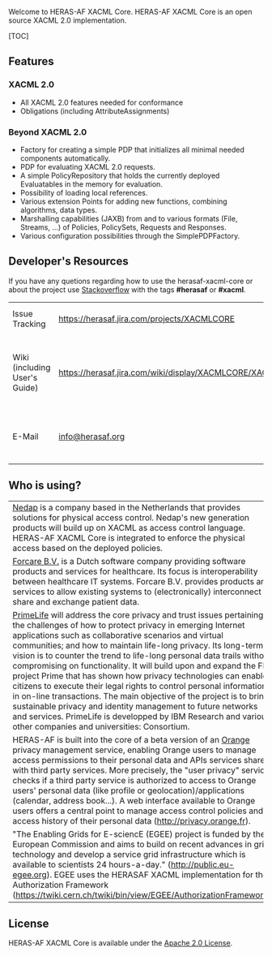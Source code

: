 Welcome to HERAS-AF XACML Core.
HERAS-AF XACML Core is an open source XACML 2.0 implementation.


[TOC]

## Features ##

### XACML 2.0 ###
* All XACML 2.0 features needed for conformance
* Obligations (including AttributeAssignments)

### Beyond XACML 2.0 ###
* Factory for creating a simple PDP that initializes all minimal needed components automatically.
* PDP for evaluating XACML 2.0 requests.
* A simple PolicyRepository that holds the currently deployed Evaluatables in the memory for evaluation.
* Possibility of loading local references.
* Various extension Points for adding new functions, combining algorithms, data types.
* Marshalling capabilities (JAXB) from and to various formats (File, Streams, ...) of Policies, PolicySets, Requests and Responses.
* Various configuration possibilities through the SimplePDPFactory.

## Developer's Resources ##
If you have any quetions regarding how to use the herasaf-xacml-core or about the project use [Stackoverflow](http://stackoverflow.com/) with the tags **#herasaf** or **#xacml**.

||||
| ------------- | ------------- | ------------- |
| Issue Tracking |https://herasaf.jira.com/projects/XACMLCORE | Create a new issue if you like. |
| Wiki (including User's Guide) | https://herasaf.jira.com/wiki/display/XACMLCORE/XACML+Core+1.0.0.RELEASE | Read our User's Guide about how to use the library. |
| E-Mail | [info@herasaf.org](mailto:info@herasaf.org) | Write us an e-mail, if you have any questions. |


## Who is using? ##
||
| ------------- |
| [Nedap](http://www.nedap.com/) is a company based in the Netherlands that provides solutions for physical access control. Nedap's new generation products will build up on XACML as access control language. HERAS-AF XACML Core is integrated to enforce the physical access based on the deployed policies. |
| [Forcare B.V.](http://www.forcare.nl/) is a Dutch software company providing software products and services for healthcare. Its focus is interoperability between healthcare IT systems. Forcare B.V. provides products and services to allow existing systems to (electronically) interconnect to share and exchange patient data.  |
| [PrimeLife](http://primelife.ercim.eu/) will address the core privacy and trust issues pertaining to the challenges of how to protect privacy in emerging Internet applications such as collaborative scenarios and virtual communities; and how to maintain life-long privacy. Its long-term vision is to counter the trend to life-long personal data trails without compromising on functionality. It will build upon and expand the FP6 project Prime that has shown how privacy technologies can enable citizens to execute their legal rights to control personal information in on-line transactions. The main objective of the project is to bring sustainable privacy and identity management to future networks and services. PrimeLife is developped by IBM Research and various other companies and universities: Consortium. |
| HERAS-AF is built into the core of a beta version of an [Orange](http://www.orange.com) privacy management service, enabling Orange users to manage access permissions to their personal data and APIs services shared with third party services. More precisely, the "user privacy" service checks if a third party service is authorized to access to Orange users' personal data (like profile or geolocation)/applications (calendar, address book...). A web interface available to Orange users offers a central point to manage access control policies and access history of their personal data (http://privacy.orange.fr). |
| "The Enabling Grids for E-sciencE (EGEE) project is funded by the European Commission and aims to build on recent advances in grid technology and develop a service grid infrastructure which is available to scientists 24 hours-a-day." (http://public.eu-egee.org). EGEE uses the HERASAF XACML implementation for their Authorization Framework (https://twiki.cern.ch/twiki/bin/view/EGEE/AuthorizationFramework). |

## License ##
HERAS-AF XACML Core is available under the [Apache 2.0 License](http://www.apache.org/licenses/LICENSE-2.0).